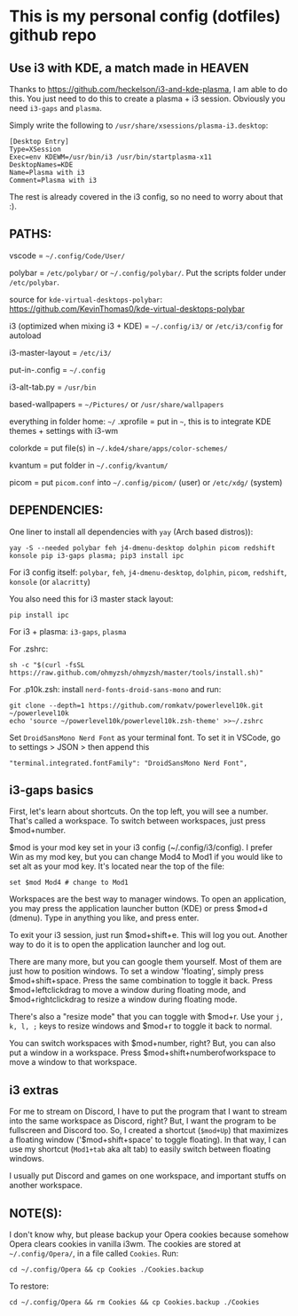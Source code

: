 # This is my personal config (dotfiles) github repo


## Use i3 with KDE, a match made in HEAVEN

Thanks to https://github.com/heckelson/i3-and-kde-plasma, I am able to do this. You just need to do this 
to create a plasma + i3 session. Obviously you need `i3-gaps` and `plasma`.

Simply write the following to `/usr/share/xsessions/plasma-i3.desktop`:
```
[Desktop Entry]
Type=XSession
Exec=env KDEWM=/usr/bin/i3 /usr/bin/startplasma-x11
DesktopNames=KDE
Name=Plasma with i3
Comment=Plasma with i3
```
The rest is already covered in the i3 config, so no need to worry about that :).
## PATHS:

vscode = `~/.config/Code/User/`

polybar = `/etc/polybar/` or `~/.config/polybar/`. Put the scripts folder under `/etc/polybar`.  

source for `kde-virtual-desktops-polybar`: https://github.com/KevinThomas0/kde-virtual-desktops-polybar 

i3 (optimized when mixing i3 + KDE) = `~/.config/i3/` or `/etc/i3/config` for autoload

i3-master-layout = `/etc/i3/`

put-in-.config = `~/.config`

i3-alt-tab.py = `/usr/bin`

based-wallpapers = `~/Pictures/` or `/usr/share/wallpapers`

everything in folder home: `~/`
.xprofile = put in `~`, this is to integrate KDE themes + settings with i3-wm

colorkde  = put file(s) in `~/.kde4/share/apps/color-schemes/`

kvantum = put folder in `~/.config/kvantum/`

picom = put `picom.conf` into `~/.config/picom/` (user) or `/etc/xdg/` (system)
## DEPENDENCIES:

One liner to install all dependencies with `yay` (Arch based distros)):

```
yay -S --needed polybar feh j4-dmenu-desktop dolphin picom redshift konsole pip i3-gaps plasma; pip3 install ipc
```

For i3 config itself: 
`polybar`, `feh`, `j4-dmenu-desktop`, `dolphin`, `picom`, `redshift`, `konsole` (or `alacritty`)

You also need this for i3 master stack layout:

```
pip install ipc
```

For i3 + plasma: `i3-gaps`, `plasma`

For .zshrc: 

```
sh -c "$(curl -fsSL https://raw.github.com/ohmyzsh/ohmyzsh/master/tools/install.sh)"
```
For .p10k.zsh: install `nerd-fonts-droid-sans-mono` and run:

```
git clone --depth=1 https://github.com/romkatv/powerlevel10k.git ~/powerlevel10k
echo 'source ~/powerlevel10k/powerlevel10k.zsh-theme' >>~/.zshrc
```
Set `DroidSansMono Nerd Font` as your terminal font. To set it in VSCode, go to settings > JSON > then append this

```
"terminal.integrated.fontFamily": "DroidSansMono Nerd Font",
```

## i3-gaps basics

First, let's learn about shortcuts. On the top left, you will see a number. That's called a workspace. To switch between workspaces, just 
press $mod+number. 

$mod is your mod key set in your i3 config (~/.config/i3/config). I prefer Win as my mod key, but you can change Mod4 to Mod1 
if you would like to set alt as your mod key. It's located near the top of the file:
```
set $mod Mod4 # change to Mod1
```
Workspaces are the best way to manager windows. To open an application, you may press the application launcher button (KDE) or press $mod+d (dmenu). Type in anything you like, and press enter. 

To exit your i3 session, just run $mod+shift+e. This will log you out. Another way to do it is to open the application launcher and log out. 

There are many more, but you can google them yourself. Most of them are just how to position windows. To set a window 'floating', simply press $mod+shift+space. Press the same combination to toggle it back. Press $mod+leftclickdrag to move a window during floating mode, and $mod+rightclickdrag to resize a window during floating mode.

There's also a "resize mode" that you can toggle with $mod+r. Use your `j, k, l, ;` keys to resize windows and $mod+r to toggle it back to normal.

You can switch workspaces with $mod+number, right? But, you can also put a window in a workspace. Press $mod+shift+numberofworkspace to move a window to that workspace.

## i3 extras 

For me to stream on Discord, I have to put the program that I want to stream into the same workspace as Discord, right? But, I want the program to be fullscreen and Discord too. So, I created a shortcut (`$mod+Up`) that maximizes a floating window ('$mod+shift+space' to toggle floating). In that way, I can use my shortcut (`Mod1+tab` aka alt tab) to easily switch between floating windows.

I usually put Discord and games on one workspace, and important stuffs on another workspace.
## NOTE(S):

I don't know why, but please backup your Opera cookies because somehow Opera
clears cookies in vanilla i3wm. The cookies are stored at `~/.config/Opera/`, in a file
called `Cookies`. Run:

```
cd ~/.config/Opera && cp Cookies ./Cookies.backup
```
To restore:
```
cd ~/.config/Opera && rm Cookies && cp Cookies.backup ./Cookies
```
